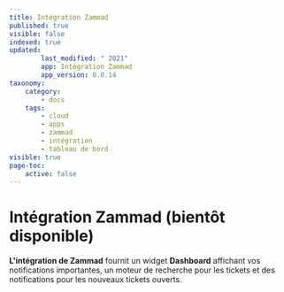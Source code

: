 ```yaml
---
title: Intégration Zammad
published: true
visible: false
indexed: true
updated:
        last_modified: " 2021"
        app: Intégration Zammad
        app_version: 0.0.14
taxonomy:
    category:
        - docs
    tags:
        - cloud
        - apps
        - zammad
        - intégration
        - tableau de bord
visible: true
page-toc:
    active: false
---
```


# Intégration Zammad (bientôt disponible)

**L'intégration de Zammad** fournit un widget **Dashboard** affichant vos notifications importantes, un moteur de recherche pour les tickets et des notifications pour les nouveaux tickets ouverts.
